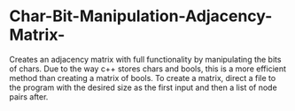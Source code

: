 # Char-Bit-Manipulation-Adjacency-Matrix-
Creates an adjacency matrix with full functionality by manipulating the bits of chars. Due to the way c++ stores chars and bools, 
this is a more efficient method than creating a matrix of bools.
To create a matrix, direct a file to the program with the desired size as the first input and then a list of node pairs after.
